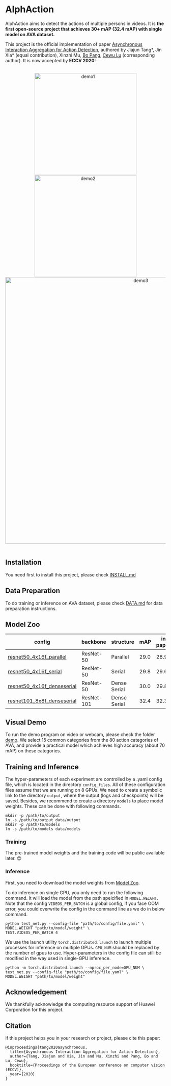 # AlphAction

AlphAction aims to detect the actions of multiple persons in videos. It is 
**the first open-source project that achieves 30+ mAP (32.4 mAP) with single 
model on AVA dataset.** 

This project is the official implementation of paper 
[Asynchronous Interaction Aggregation for Action Detection](https://arxiv.org/abs/2004.07485), authored
by Jiajun Tang*, Jin Xia* (equal contribution), Xinzhi Mu, [Bo Pang](https://bopang1996.github.io/), 
[Cewu Lu](http://mvig.sjtu.edu.cn/) (corresponding author). It is now accepted by **ECCV 2020**!

<br/>
<div align="center">
  <img  src="gifs/demo1.gif" height=320 alt="demo1">
  <img  src="gifs/demo2.gif" height=320 alt="demo2">
</div>
<div align="center">
  <img  src="gifs/demo3.gif" width=836 alt="demo3">
</div>
<br/>

## Installation 

You need first to install this project, please check [INSTALL.md](INSTALL.md)


## Data Preparation

To do training or inference on AVA dataset, please check [DATA.md](DATA.md)
for data preparation instructions.

## Model Zoo

| config | backbone | structure | mAP | in paper | model |
| ------------- | ------------- | ------------- | ------------- | ------------- | ------------- |
| [resnet50_4x16f_parallel](config_files/resnet50_4x16f_parallel.yaml) | ResNet-50 | Parallel | 29.0 | 28.9 | [[link]](https://drive.google.com/open?id=13iDNnkxjDqo8OuEhnHFe3P-fERHTbFaD) |
| [resnet50_4x16f_serial](config_files/resnet50_4x16f_serial.yaml) | ResNet-50 | Serial | 29.8 | 29.6 | [[link]](https://drive.google.com/open?id=1S6NIPQ8NoZpzOKkHjzdpFVOtsU6GjqIv) |
| [resnet50_4x16f_denseserial](config_files/resnet50_4x16f_denseserial.yaml) | ResNet-50 | Dense Serial | 30.0 | 29.8 | [[link]](https://drive.google.com/open?id=1OZmlA6V6XoWEA_usyijUREOYujzYL_kP) | 
| [resnet101_8x8f_denseserial](config_files/resnet101_8x8f_denseserial.yaml) | ResNet-101 | Dense Serial | 32.4 | 32.3 | [[link]](https://drive.google.com/open?id=1DKHo0XoBjrTO2fHTToxbV0mAPzgmNH3x) |

## Visual Demo

To run the demo program on video or webcam, please check the folder [demo](demo).
We select 15 common categories from the 80 action categories of AVA, and 
provide a practical model which achieves high accuracy (about 70 mAP) on these categories. 

## Training and Inference

The hyper-parameters of each experiment are controlled by 
a .yaml config file, which is located in the directory 
`config_files`. All of these configuration files assume 
that we are running on 8 GPUs. We need to create a symbolic
link to the directory `output`, where the output (logs and checkpoints)
will be saved. Besides, we recommend to create a directory `models` to place 
model weights. These can be done with following commands.

```shell
mkdir -p /path/to/output
ln -s /path/to/output data/output
mkdir -p /path/to/models
ln -s /path/to/models data/models
```

### Training

The pre-trained model weights and the training code will be public 
available later. :wink:

### Inference

First, you need to download the model weights from [Model Zoo](#model-zoo).

To do inference on single GPU, you only need to run the following command.
It will load the model from the path speicified in `MODEL.WEIGHT`.
Note that the config `VIDEOS_PER_BATCH` is a global config, if you face
OOM error, you could overwrite the config in the command line as we do 
in below command.
 ```shell
python test_net.py --config-file "path/to/config/file.yaml" \
MODEL.WEIGHT "path/to/model/weight" \
TEST.VIDEOS_PER_BATCH 4
 ```

We use the launch utility `torch.distributed.launch` to launch multiple 
processes for inference on multiple GPUs. `GPU_NUM` should be
replaced by the number of gpus to use. Hyper-parameters in the config file
can still be modified in the way used in single-GPU inference.
 
 ```shell
python -m torch.distributed.launch --nproc_per_node=GPU_NUM \
test_net.py --config-file "path/to/config/file.yaml" \
MODEL.WEIGHT "path/to/model/weight"
 ```

## Acknowledgement
We thankfully acknowledge the computing resource support of Huawei Corporation
for this project. 

## Citation

If this project helps you in your research or project, please cite
this paper:

```
@inproceedings{tang2020asynchronous,
  title={Asynchronous Interaction Aggregation for Action Detection},
  author={Tang, Jiajun and Xia, Jin and Mu, Xinzhi and Pang, Bo and Lu, Cewu},
  booktitle={Proceedings of the European conference on computer vision (ECCV)},
  year={2020}
}
```